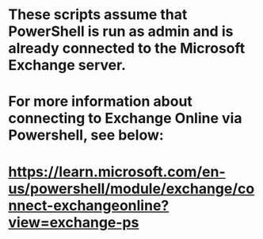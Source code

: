 # These scripts assume that PowerShell is run as admin and is already connected to the Microsoft Exchange server. 

# For more information about connecting to Exchange Online via Powershell, see below:
# https://learn.microsoft.com/en-us/powershell/module/exchange/connect-exchangeonline?view=exchange-ps

